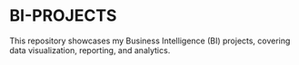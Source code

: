 # BI-PROJECTS
This repository showcases my Business Intelligence (BI) projects, covering data visualization, reporting, and analytics.
